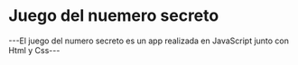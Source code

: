 <h1> Juego del nuemero secreto</h1>

---El juego del numero secreto es un app realizada en JavaScript junto con Html y Css---
